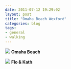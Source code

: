 ```yaml
---
date: 2011-07-12 19:29:02
layout: post
title: "Omaha Beach Wexford"
categories: blog 
tags:
- general
- walking
---
```


![](/images/2011/img_0654.jpg)
**Omaha Beach**

![](/images/2011/img_0649.jpg)
**Flo & Kath**

